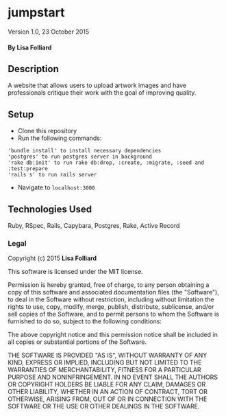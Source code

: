 # jumpstart
Version 1.0, 23 October 2015

#### By Lisa Folliard

## Description

A website that allows users to upload artwork images and have professionals critique their work with the goal of improving quality.

## Setup
* Clone this repository
* Run the following commands:
```
'bundle install' to install necessary dependencies
'postgres' to run postgres server in background
'rake db:init' to run rake db:drop, :create, :migrate, :seed and :test:prepare
'rails s' to run rails server
```
* Navigate to `localhost:3000`

## Technologies Used

Ruby, RSpec, Rails, Capybara, Postgres, Rake, Active Record

### Legal

Copyright (c) 2015 **Lisa Folliard**

This software is licensed under the MIT license.

Permission is hereby granted, free of charge, to any person obtaining a copy
of this software and associated documentation files (the "Software"), to deal
in the Software without restriction, including without limitation the rights
to use, copy, modify, merge, publish, distribute, sublicense, and/or sell
copies of the Software, and to permit persons to whom the Software is
furnished to do so, subject to the following conditions:

The above copyright notice and this permission notice shall be included in
all copies or substantial portions of the Software.

THE SOFTWARE IS PROVIDED "AS IS", WITHOUT WARRANTY OF ANY KIND, EXPRESS OR
IMPLIED, INCLUDING BUT NOT LIMITED TO THE WARRANTIES OF MERCHANTABILITY,
FITNESS FOR A PARTICULAR PURPOSE AND NONINFRINGEMENT. IN NO EVENT SHALL THE
AUTHORS OR COPYRIGHT HOLDERS BE LIABLE FOR ANY CLAIM, DAMAGES OR OTHER
LIABILITY, WHETHER IN AN ACTION OF CONTRACT, TORT OR OTHERWISE, ARISING FROM,
OUT OF OR IN CONNECTION WITH THE SOFTWARE OR THE USE OR OTHER DEALINGS IN
THE SOFTWARE.
